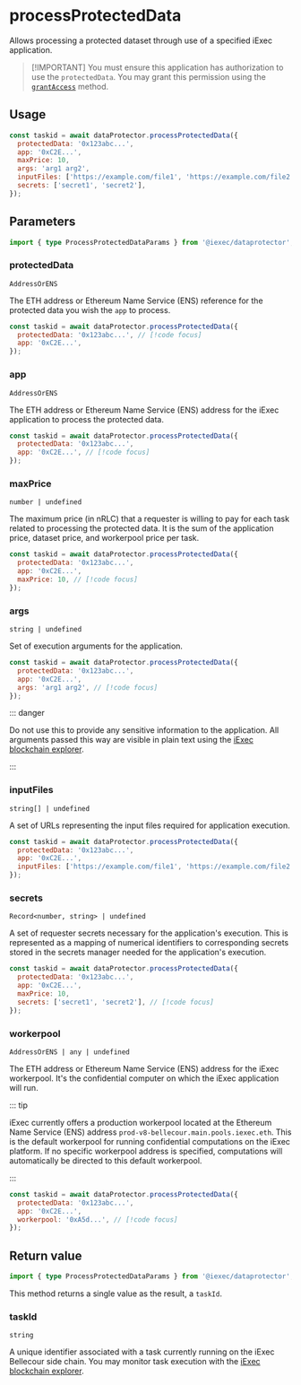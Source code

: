 # processProtectedData

Allows processing a protected dataset through use of a specified iExec
application.

> [!IMPORTANT] You must ensure this application has authorization to use the
> `protectedData`. You may grant this permission using the
> [`grantAccess`](./grantAccess.md) method.

## Usage

```js
const taskid = await dataProtector.processProtectedData({
  protectedData: '0x123abc...',
  app: '0xC2E...',
  maxPrice: 10,
  args: 'arg1 arg2',
  inputFiles: ['https://example.com/file1', 'https://example.com/file2'],
  secrets: ['secret1', 'secret2'],
});
```

## Parameters

```ts
import { type ProcessProtectedDataParams } from '@iexec/dataprotector';
```

### protectedData

`AddressOrENS`

The ETH address or Ethereum Name Service (ENS) reference for the protected data
you wish the `app` to process.

```js
const taskid = await dataProtector.processProtectedData({
  protectedData: '0x123abc...', // [!code focus]
  app: '0xC2E...',
});
```

### app

`AddressOrENS`

The ETH address or Ethereum Name Service (ENS) address for the iExec application
to process the protected data.

```js
const taskid = await dataProtector.processProtectedData({
  protectedData: '0x123abc...',
  app: '0xC2E...', // [!code focus]
});
```

### maxPrice

`number | undefined`

The maximum price (in nRLC) that a requester is willing to pay for each task
related to processing the protected data. It is the sum of the application
price, dataset price, and workerpool price per task.

```js
const taskid = await dataProtector.processProtectedData({
  protectedData: '0x123abc...',
  app: '0xC2E...',
  maxPrice: 10, // [!code focus]
});
```

### args

`string | undefined`

Set of execution arguments for the application.

```js
const taskid = await dataProtector.processProtectedData({
  protectedData: '0x123abc...',
  app: '0xC2E...',
  args: 'arg1 arg2', // [!code focus]
});
```

::: danger

Do not use this to provide any sensitive information to the
application. All arguments passed this way are visible in plain text using the
[iExec blockchain explorer](https://explorer.iex.ec).

:::

### inputFiles

`string[] | undefined`

A set of URLs representing the input files required for application execution.

```js
const taskid = await dataProtector.processProtectedData({
  protectedData: '0x123abc...',
  app: '0xC2E...',
  inputFiles: ['https://example.com/file1', 'https://example.com/file2'], // [!code focus]
});
```

### secrets

`Record<number, string> | undefined`

A set of requester secrets necessary for the application's execution. This is
represented as a mapping of numerical identifiers to corresponding secrets
stored in the secrets manager needed for the application's execution.

```js
const taskid = await dataProtector.processProtectedData({
  protectedData: '0x123abc...',
  app: '0xC2E...',
  maxPrice: 10,
  secrets: ['secret1', 'secret2'], // [!code focus]
});
```

### workerpool

`AddressOrENS | any | undefined`

The ETH address or Ethereum Name Service (ENS) address for the iExec workerpool.
It's the confidential computer on which the iExec application will run.

::: tip

iExec currently offers a production workerpool located at the Ethereum Name
Service (ENS) address `prod-v8-bellecour.main.pools.iexec.eth`. This is the
default workerpool for running confidential computations on the iExec platform.
If no specific workerpool address is specified, computations will automatically
be directed to this default workerpool.

:::

```js
const taskid = await dataProtector.processProtectedData({
  protectedData: '0x123abc...',
  app: '0xC2E...',
  workerpool: '0xA5d...', // [!code focus]
});
```

## Return value

```ts
import { type ProcessProtectedDataParams } from '@iexec/dataprotector';
```

This method returns a single value as the result, a `taskId`.

### taskId

`string`

A unique identifier associated with a task currently running on the iExec
Bellecour side chain. You may monitor task execution with the
[iExec blockchain explorer](https://explorer.iex.ec).
